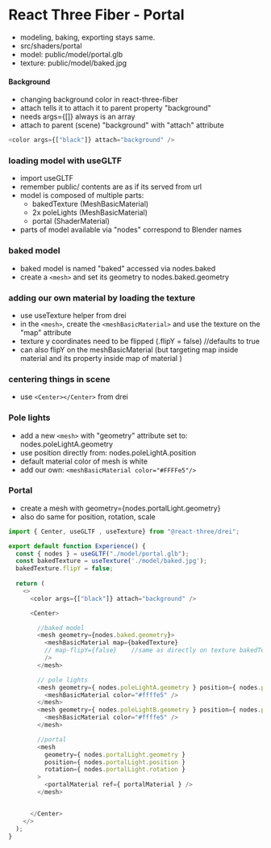 # React Three Fiber - Portal

- modeling, baking, exporting stays same.
- src/shaders/portal
- model: public/model/portal.glb
- texture: public/model/baked.jpg

#### Background

- changing background color in react-three-fiber
- attach tells it to attach it to parent property "background"
- needs args={[]} always is an array
- attach to parent (scene) "background" with "attach" attribute

```js
<color args={["black"]} attach="background" />
```

### loading model with useGLTF

- import useGLTF
- remember public/ contents are as if its served from url
- model is composed of multiple parts:
  - bakedTexture (MeshBasicMaterial)
  - 2x poleLights (MeshBasicMaterial)
  - portal (ShaderMaterial)
- parts of model available via "nodes" correspond to Blender names

### baked model

- baked model is named "baked" accessed via nodes.baked
- create a `<mesh>` and set its geometry to nodes.baked.geometry

### adding our own material by loading the texture
- use useTexture helper from drei
-  in the `<mesh>`, create the `<meshBasicMaterial>` and use the texture on the "map" attribute
- texture y coordinates need to be flipped (.flipY = false) //defaults to true
- can also flipY on the meshBasicMaterial (but targeting map inside material and its property inside map of material )

### centering things in scene
- use `<Center></Center>` from drei

### Pole lights
- add a new `<mesh>` with "geometry" attribute set to: nodes.poleLightA.geometry
- use position directly from: nodes.poleLightA.position
- default material color of mesh is white
- add our own: `<meshBasicMaterial color="#FFFFe5"/>`

### Portal
- create a mesh with geometry={nodes.portalLight.geometry} 
- also do same for position, rotation, scale

```js
import { Center, useGLTF , useTexture} from "@react-three/drei";

export default function Experience() {
  const { nodes } = useGLTF("./model/portal.glb");
  const bakedTexture = useTexture('./model/baked.jpg');
  bakedTexture.flipY = false;
  
  return (
    <>
      <color args={["black"]} attach="background" />

      <Center>

        //baked model
        <mesh geometry={nodes.baked.geometry}>
          <meshBasicMaterial map={bakedTexture} 
          // map-flipY={false}    //same as directly on texture bakedTexture.flipY = false;
          />
        </mesh>

        // pole lights
        <mesh geometry={ nodes.poleLightA.geometry } position={ nodes.poleLightA.position }>
          <meshBasicMaterial color="#ffffe5" />
        </mesh>
        <mesh geometry={ nodes.poleLightB.geometry } position={ nodes.poleLightB.position }>
          <meshBasicMaterial color="#ffffe5" />
        </mesh>

        //portal
        <mesh 
          geometry={ nodes.portalLight.geometry } 
          position={ nodes.portalLight.position } 
          rotation={ nodes.portalLight.rotation }
        >
          <portalMaterial ref={ portalMaterial } />
        </mesh>


      </Center>
    </>
  );
}
```
